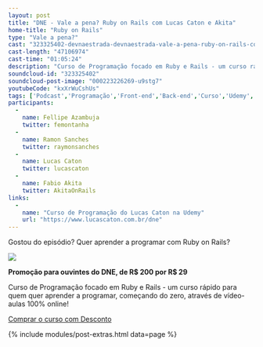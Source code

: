 ```yaml
---
layout: post
title: "DNE - Vale a pena? Ruby on Rails com Lucas Caton e Akita"
home-title: "Ruby on Rails"
type: "Vale a pena?"
cast: "323325402-devnaestrada-devnaestrada-vale-a-pena-ruby-on-rails-com-lucas-caton-e-akita.mp3"
cast-length: "47106974"
cast-time: "01:05:24"
description: "Curso de Programação focado em Ruby e Rails - um curso rápido para quem quer aprender a programar, começando do zero, através de vídeo-aulas 100% online! ACESSE: https://www.lucascaton.com.br/dne"
soundcloud-id: "323325402"
soundcloud-post-image: "000223226269-u9stg7"
youtubeCode: "kxXrWuCshUs"
tags: ['Podcast','Programação','Front-end','Back-end','Curso','Udemy','Lucas Caton','Fabio Akita', 'Ruby on Rails', 'RoR']
participants:
  -
    name: Fellipe Azambuja
    twitter: femontanha
  -
    name: Ramon Sanches
    twitter: raymonsanches
  -
    name: Lucas Caton
    twitter: lucascaton
  -
    name: Fabio Akita
    twitter: AkitaOnRails
links:
  -
    name: "Curso de Programação do Lucas Caton na Udemy"
    url: "https://www.lucascaton.com.br/dne"
---
```


Gostou do episódio? Quer aprender a programar com Ruby on Rails?

<a href="https://www.lucascaton.com.br/dne">
  <img src="http://udemy-images.udemy.com/course/480x270/951938_7546_2.jpg" />
</a>

**Promoção para ouvintes do DNE, de R$ 200 por R$ 29**

Curso de Programação focado em Ruby e Rails - um curso rápido para quem quer aprender a programar, começando do zero, através de vídeo-aulas 100% online!

<a href="https://www.lucascaton.com.br/dne" class="btn">Comprar o curso com Desconto</a>

{% include modules/post-extras.html data=page %}
